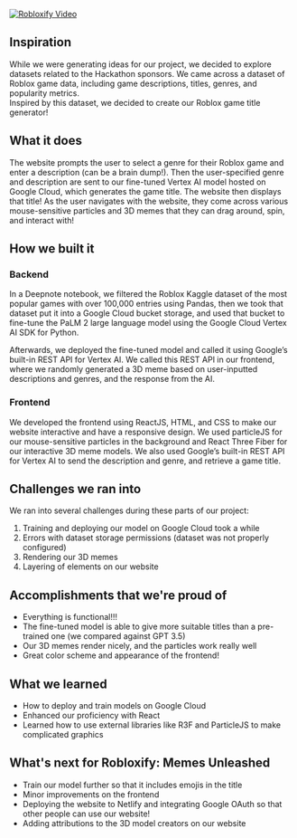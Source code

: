 [![Robloxify Video](https://img.youtube.com/vi/BLdMJY_RBD8/maxresdefault.jpg)](https://www.youtube.com/watch?v=BLdMJY_RBD8)
## Inspiration
While we were generating ideas for our project, we decided to explore datasets related to the Hackathon sponsors. We came across a dataset of Roblox game data, including game descriptions, titles, genres, and popularity metrics.  
Inspired by this dataset, we decided to create our Roblox game title generator!

## What it does
The website prompts the user to select a genre for their Roblox game and enter a description (can be a brain dump!). Then the user-specified genre and description are sent to our fine-tuned Vertex AI model hosted on Google Cloud, which generates the game title. The website then displays that title! As the user navigates with the website, they come across various mouse-sensitive particles and 3D memes that they can drag around, spin, and interact with!

## How we built it
### Backend
In a Deepnote notebook, we filtered the Roblox Kaggle dataset of the most popular games with over 100,000 entries using Pandas, then we took that dataset put it into a Google Cloud bucket storage, and used that bucket to fine-tune the PaLM 2 large language model using the Google Cloud Vertex AI SDK for Python.

Afterwards, we deployed the fine-tuned model and called it using Google’s built-in REST API for Vertex AI. We called this REST API in our frontend, where we randomly generated a 3D meme based on user-inputted descriptions and genres, and the response from the AI.

### Frontend
We developed the frontend using ReactJS, HTML, and CSS to make our website interactive and have a responsive design. We used particleJS for our mouse-sensitive particles in the background and React Three Fiber for our interactive 3D meme models. We also used Google’s built-in REST API for Vertex AI to send the description and genre, and retrieve a game title. 

## Challenges we ran into
We ran into several challenges during these parts of our project:
1. Training and deploying our model on Google Cloud took a while
2. Errors with dataset storage permissions (dataset was not properly configured)
2. Rendering our 3D memes
3. Layering of elements on our website

## Accomplishments that we're proud of
- Everything is functional!!!
- The fine-tuned model is able to give more suitable titles than a pre-trained one (we compared against GPT 3.5)
- Our 3D memes render nicely, and the particles work really well
- Great color scheme and appearance of the frontend!

## What we learned
- How to deploy and train models on Google Cloud
- Enhanced our proficiency with React
- Learned how to use external libraries like R3F and ParticleJS to make complicated graphics

## What's next for Robloxify: Memes Unleashed
- Train our model further so that it includes emojis in the title
- Minor improvements on the frontend
- Deploying the website to Netlify and integrating Google OAuth so that other people can use our website!
- Adding attributions to the 3D model creators on our website
